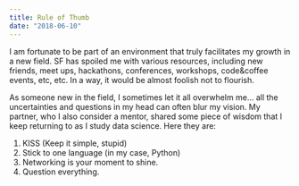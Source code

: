 ```yaml
---
title: Rule of Thumb
date: "2018-06-10"
---
```


I am fortunate to be part of an environment that truly facilitates my growth
in a new field. SF has spoiled me with various resources, including 
new friends, meet ups, hackathons, conferences, workshops, code&coffee events, 
etc, etc. In a way, it would be almost foolish not to flourish.

As someone new in the field, I sometimes let it all overwhelm me... all the
uncertainties and questions in my head can often blur my vision.  My partner, who
I also consider a mentor, shared some piece of wisdom that I keep returning
to as I study data science. Here they are:
1. KISS (Keep it simple, stupid)
2. Stick to one language (in my case, Python)
3. Networking is your moment to shine.
4. Question everything.




